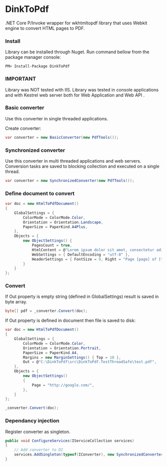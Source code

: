 # DinkToPdf
.NET Core P/Invoke wrapper for wkhtmltopdf library that uses Webkit engine to convert HTML pages to PDF.

### Install 

Library can be installed through Nuget. Run command bellow from the package manager console:

```
PM> Install-Package DinkToPdf
```

### IMPORTANT
Library was NOT tested with IIS. Library was tested in console applications and with Kestrel web server both for Web Application and Web API . 

### 

### Basic converter
Use this converter in single threaded applications.

Create converter:
```csharp
var converter = new BasicConverter(new PdfTools());
```

### Synchronized converter
Use this converter in multi threaded applications and web servers. Conversion tasks are saved to blocking collection and executed on a single thread.

```csharp
var converter = new SynchronizedConverter(new PdfTools());
```

### Define document to convert
```csharp
var doc = new HtmlToPdfDocument()
{
    GlobalSettings = {
        ColorMode = ColorMode.Color,
        Orientation = Orientation.Landscape,
        PaperSize = PaperKind.A4Plus,
    },
    Objects = {
        new ObjectSettings() {
            PagesCount = true,
            HtmlContent = @"Lorem ipsum dolor sit amet, consectetur adipiscing elit. In consectetur mauris eget ultrices  iaculis. Ut                               odio viverra, molestie lectus nec, venenatis turpis.",
            WebSettings = { DefaultEncoding = "utf-8" },
            HeaderSettings = { FontSize = 9, Right = "Page [page] of [toPage]", Line = true, Spacing = 2.812 }
        }
    }
};

```

### Convert
If Out property is empty string (defined in GlobalSettings) result is saved in byte array. 
```csharp
byte[] pdf = _converter.Convert(doc);
```

If Out property is defined in document then file is saved to disk:
```csharp
var doc = new HtmlToPdfDocument()
{
    GlobalSettings = {
        ColorMode = ColorMode.Color,
        Orientation = Orientation.Portrait,
        PaperSize = PaperKind.A4,
        Margins = new MarginSettings() { Top = 10 },
        Out = @"C:\DinkToPdf\src\DinkToPdf.TestThreadSafe\test.pdf",
    },
    Objects = {
        new ObjectSettings()
        {
            Page = "http://google.com/",
        },
    }
};
```
```csharp
_converter.Convert(doc);
```

### Dependancy injection
Register converter as singleton.

```csharp
public void ConfigureServices(IServiceCollection services)
{
    // Add converter to DI
    services.AddSingleton(typeof(IConverter), new SynchronizedConverter(new PdfTools()));
}
```
